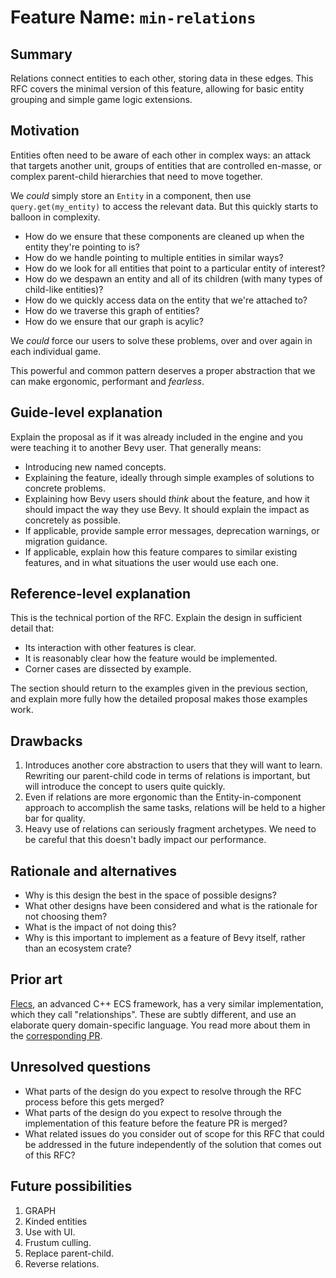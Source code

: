# Feature Name: `min-relations`

## Summary

Relations connect entities to each other, storing data in these edges. This RFC covers the minimal version of this feature, allowing for basic entity grouping and simple game logic extensions.

## Motivation

Entities often need to be aware of each other in complex ways: an attack that targets another unit, groups of entities that are controlled en-masse, or complex parent-child hierarchies that need to move together.

We *could* simply store an `Entity` in a component, then use `query.get(my_entity)` to access the relevant data.
But this quickly starts to balloon in complexity.

- How do we ensure that these components are cleaned up when the entity they're pointing to is?
- How do we handle pointing to multiple entities in similar ways?
- How do we look for all entities that point to a particular entity of interest?
- How do we despawn an entity and all of its children (with many types of child-like entities)?
- How do we quickly access data on the entity that we're attached to?
- How do we traverse this graph of entities?
- How do we ensure that our graph is acylic?

We *could* force our users to solve these problems, over and over again in each individual game.

This powerful and common pattern deserves a proper abstraction that we can make ergonomic, performant and *fearless*.

## Guide-level explanation

Explain the proposal as if it was already included in the engine and you were teaching it to another Bevy user. That generally means:

- Introducing new named concepts.
- Explaining the feature, ideally through simple examples of solutions to concrete problems.
- Explaining how Bevy users should *think* about the feature, and how it should impact the way they use Bevy. It should explain the impact as concretely as possible.
- If applicable, provide sample error messages, deprecation warnings, or migration guidance.
- If applicable, explain how this feature compares to similar existing features, and in what situations the user would use each one.

## Reference-level explanation

This is the technical portion of the RFC. Explain the design in sufficient detail that:

- Its interaction with other features is clear.
- It is reasonably clear how the feature would be implemented.
- Corner cases are dissected by example.

The section should return to the examples given in the previous section, and explain more fully how the detailed proposal makes those examples work.

## Drawbacks

1. Introduces another core abstraction to users that they will want to learn.
Rewriting our parent-child code in terms of relations is important, but will introduce the concept to users quite quickly.
2. Even if relations are more ergonomic than the Entity-in-component approach to accomplish the same tasks, relations will be held to a higher bar for quality.
3. Heavy use of relations can seriously fragment archetypes. We need to be careful that this doesn't badly impact our performance.

## Rationale and alternatives

- Why is this design the best in the space of possible designs?
- What other designs have been considered and what is the rationale for not choosing them?
- What is the impact of not doing this?
- Why is this important to implement as a feature of Bevy itself, rather than an ecosystem crate?

## Prior art

[Flecs](https://github.com/SanderMertens/flecs), an advanced C++ ECS framework, has a very similar implementation, which they call "relationships".
These are subtly different, and use an elaborate query domain-specific language.
You read more about them in the [corresponding PR](https://github.com/SanderMertens/flecs/pull/358).

## Unresolved questions

- What parts of the design do you expect to resolve through the RFC process before this gets merged?
- What parts of the design do you expect to resolve through the implementation of this feature before the feature PR is merged?
- What related issues do you consider out of scope for this RFC that could be addressed in the future independently of the solution that comes out of this RFC?

## Future possibilities

1. GRAPH
2. Kinded entities
3. Use with UI.
4. Frustum culling.
5. Replace parent-child.
6. Reverse relations.
